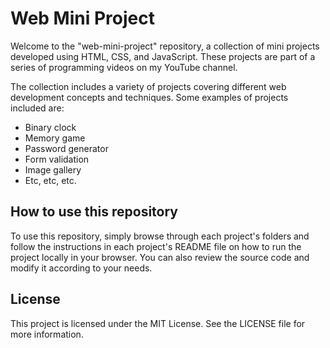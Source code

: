 # Web Mini Project

Welcome to the "web-mini-project" repository, a collection of mini projects developed using HTML, CSS, and JavaScript. These projects are part of a series of programming videos on my YouTube channel.


The collection includes a variety of projects covering different web development concepts and techniques. Some examples of projects included are:

- Binary clock
- Memory game
- Password generator
- Form validation
- Image gallery
- Etc, etc, etc.


## How to use this repository

To use this repository, simply browse through each project's folders and follow the instructions in each project's README file on how to run the project locally in your browser. You can also review the source code and modify it according to your needs.


## License

This project is licensed under the MIT License. See the LICENSE file for more information.